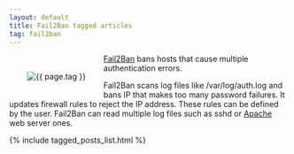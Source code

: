 ```yaml
---
layout: default
title: Fail2Ban tagged articles
tag: fail2ban
---
```


<div style="float: left; margin: 2.0rem;">
	<img src="/public/images/{{ page.tag }}.png" style="max-width: 10rem;" alt="{{ page.tag }}" />
</div>

[Fail2Ban](https://www.fail2ban.org) bans hosts that cause multiple authentication errors. 

Fail2Ban scans log files like /var/log/auth.log and bans IP that makes too many password failures. It updates firewall rules to reject the IP address. These rules can be defined by the user. Fail2Ban can read multiple log files such as sshd or [Apache](/tag/apache) web server ones.

{% include tagged_posts_list.html %}


